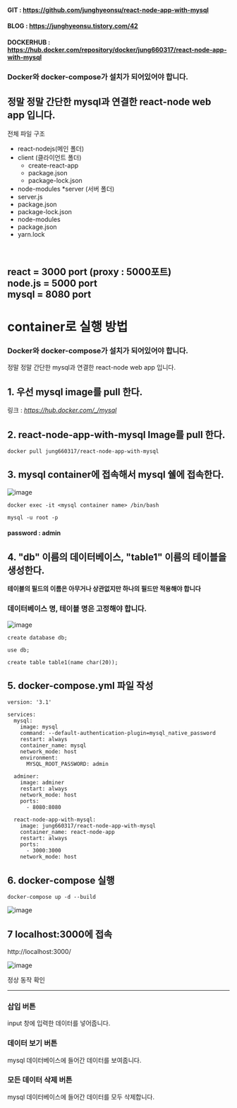 #### GIT :  https://github.com/junghyeonsu/react-node-app-with-mysql
#### BLOG : https://junghyeonsu.tistory.com/42
#### DOCKERHUB : https://hub.docker.com/repository/docker/jung660317/react-node-app-with-mysql

### Docker와 docker-compose가 설치가 되어있어야 합니다.
정말 정말 간단한 mysql과 연결한 react-node web app 입니다.
---
전체 파일 구조

* react-nodejs(메인 폴더)<br>
 * client (클라이언트 폴더)<br>
     *  create-react-app <br>
     *  package.json<br>
     *  package-lock.json<br>
 *  node-modules
 *server (서버 폴더)<br>
   *   server.js<br>
   *  package.json<br>
   *  package-lock.json<br>
   *  node-modules<br>
 * package.json<br>
 * yarn.lock<br>
<br>
 
react = 3000 port (proxy : 5000포트)<br>
 node.js = 5000 port<br>
 mysql = 8080 port<br>
---

# container로 실행 방법

### Docker와 docker-compose가 설치가 되어있어야 합니다.
정말 정말 간단한 mysql과 연결한 react-node web app 입니다.



## 1. 우선 mysql image를 pull 한다.
링크 : *https://hub.docker.com/_/mysql*


## 2.  react-node-app-with-mysql Image를 pull 한다.
```
docker pull jung660317/react-node-app-with-mysql
```

## 3. mysql container에 접속해서 mysql 쉘에 접속한다. 
![image](https://user-images.githubusercontent.com/54893898/88367456-c3c66800-cdc6-11ea-9320-38a9c51e94e4.png)

```
docker exec -it <mysql container name> /bin/bash

mysql -u root -p
```

#### password : admin


## 4. "db" 이름의 데이터베이스, "table1" 이름의 테이블을 생성한다.
**테이블의 필드의 이름은 아무거나 상관없지만 하나의 필드만 적용해야 합니다**<br>
### **데이터베이스 명, 테이블 명은 고정해야 합니다.**

![image](https://user-images.githubusercontent.com/54893898/88367679-4fd88f80-cdc7-11ea-847b-c50c9df54b47.png)

```
create database db;

use db;

create table table1(name char(20));
```

## 5. docker-compose.yml 파일 작성
```
version: '3.1'

services:
  mysql:
    image: mysql
    command: --default-authentication-plugin=mysql_native_password
    restart: always
    container_name: mysql
    network_mode: host
    environment:
      MYSQL_ROOT_PASSWORD: admin

  adminer:
    image: adminer
    restart: always
    network_mode: host
    ports:
      - 8080:8080

  react-node-app-with-mysql:
    image: jung660317/react-node-app-with-mysql
    container_name: react-node-app
    restart: always
    ports:
      - 3000:3000
    network_mode: host
```

## 6. docker-compose 실행

```
docker-compose up -d --build
```

![image](https://user-images.githubusercontent.com/54893898/88368059-2ff59b80-cdc8-11ea-8b38-50c9ec910a47.png)

## 7 localhost:3000에 접속

http://localhost:3000/

![image](https://user-images.githubusercontent.com/54893898/88368148-66331b00-cdc8-11ea-8930-76ebedccda9b.png)

정상 동작 확인

---
### 삽입 버튼
input 창에 입력한 데이터를 넣어줍니다.

### 데이터 보기 버튼
mysql 데이터베이스에 들어간 데이터를 보여줍니다.

### 모든 데이터 삭제 버튼
mysql 데이터베이스에 들어간 데이터를 모두 삭제합니다.
